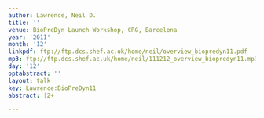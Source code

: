 ```yaml
---
author: Lawrence, Neil D.
title: ''
venue: BioPreDyn Launch Workshop, CRG, Barcelona
year: '2011'
month: '12'
linkpdf: ftp://ftp.dcs.shef.ac.uk/home/neil/overview_biopredyn11.pdf
mp3: ftp://ftp.dcs.shef.ac.uk/home/neil/111212_overview_biopredyn11.mp3
day: '12'
optabstract: ''
layout: talk
key: Lawrence:BioPreDyn11
abstract: |2+

---
```

